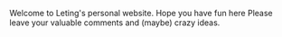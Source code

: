 Welcome to Leting's personal website.
Hope you have fun here
Please leave your valuable comments and (maybe) crazy ideas. 

